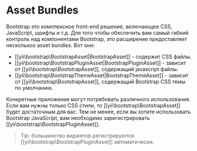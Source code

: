 Asset Bundles
=============

Bootstrap это комплексное front-end решение, включающее CSS, JavaScript, шрифты и т.д.
Для того чтобы обеспечить вам самый гибкий контроль над компонентами Bootstrap, это расширение предоставляет несколькоо asset bundles.
Вот они:

- [[yii\bootstrap\BootstrapAsset|BootstrapAsset]] - содержит CSS файлы.
- [[yii\bootstrap\BootstrapPluginAsset|BootstrapPluginAsset]] - зависит от [[yii\bootstrap\BootstrapAsset]], содержащий javascript файлы.
- [[yii\bootstrap\BootstrapThemeAsset|BootstrapThemeAsset]] - зависит от [[yii\bootstrap\BootstrapAsset]], содержащий Bootstrap CSS темы по умолчанию.

Конкретные приложения могут потребовать различного использования. Если вам нужны только CSS стили, то [[yii\bootstrap\BootstrapAsset]] будет достаточным для вас. Тем не менее, если вы хотите использовать Bootstrap JavaScript, вам необходимо зарегистрировать [[yii\bootstrap\BootstrapPluginAsset]].

> Tip: большинство виджетов регистрируются [[yii\bootstrap\BootstrapPluginAsset]] автоматически.
